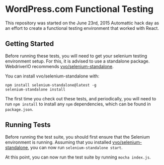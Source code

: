 WordPress.com Functional Testing
================================

This repository was started on the June 23rd, 2015 Automattic hack day as an effort to create a functional testing environment that worked with React.

Getting Started
---------------
Before running these tests, you will need to get your selenium testing environment setup. For this, it is advised to use a standalone package. WebdriverIO recommends [vvo/selenium-standalone](https://github.com/vvo/selenium-standalone).

You can install vvo/selenium-standalone with:
 ```
npm install selenium-standalone@latest -g
selenium-standalone install
```

The first time you check out these tests, and periodically, you will need to run `npm install` to install any `npm` dependencies, which can be found in `package.json`.

Running Tests
-------------
Before running the test suite, you should first ensure that the Selenium environment is running. Assuming that you installed [vvo/selenium-standalone](https://github.com/vvo/selenium-standalone), you can now run `selenium-standalone start`.

At this point, you can now run the test suite by running `mocha index.js`.
